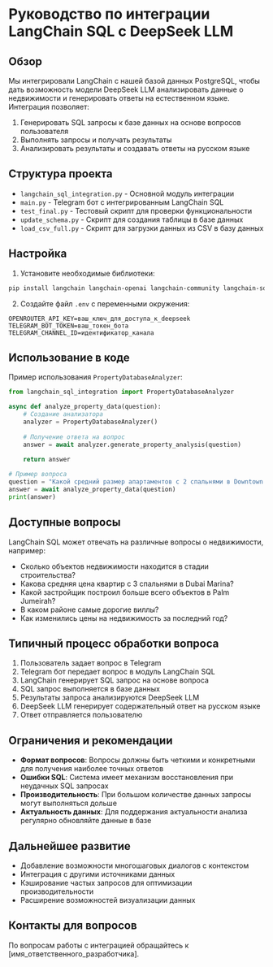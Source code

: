# Руководство по интеграции LangChain SQL с DeepSeek LLM

## Обзор

Мы интегрировали LangChain с нашей базой данных PostgreSQL, чтобы дать возможность модели DeepSeek LLM анализировать данные о недвижимости и генерировать ответы на естественном языке. Интеграция позволяет:

1. Генерировать SQL запросы к базе данных на основе вопросов пользователя
2. Выполнять запросы и получать результаты
3. Анализировать результаты и создавать ответы на русском языке

## Структура проекта

- `langchain_sql_integration.py` - Основной модуль интеграции
- `main.py` - Telegram бот с интегрированным LangChain SQL
- `test_final.py` - Тестовый скрипт для проверки функциональности
- `update_schema.py` - Скрипт для создания таблицы в базе данных
- `load_csv_full.py` - Скрипт для загрузки данных из CSV в базу данных

## Настройка

1. Установите необходимые библиотеки:
```bash
pip install langchain langchain-openai langchain-community langchain-sql python-dotenv psycopg2
```

2. Создайте файл `.env` с переменными окружения:
```
OPENROUTER_API_KEY=ваш_ключ_для_доступа_к_deepseek
TELEGRAM_BOT_TOKEN=ваш_токен_бота
TELEGRAM_CHANNEL_ID=идентификатор_канала
```

## Использование в коде

Пример использования `PropertyDatabaseAnalyzer`:

```python
from langchain_sql_integration import PropertyDatabaseAnalyzer

async def analyze_property_data(question):
    # Создание анализатора
    analyzer = PropertyDatabaseAnalyzer()
    
    # Получение ответа на вопрос
    answer = await analyzer.generate_property_analysis(question)
    
    return answer

# Пример вопроса
question = "Какой средний размер апартаментов с 2 спальнями в Downtown Dubai?"
answer = await analyze_property_data(question)
print(answer)
```

## Доступные вопросы

LangChain SQL может отвечать на различные вопросы о недвижимости, например:

- Сколько объектов недвижимости находится в стадии строительства?
- Какова средняя цена квартир с 3 спальнями в Dubai Marina?
- Какой застройщик построил больше всего объектов в Palm Jumeirah?
- В каком районе самые дорогие виллы?
- Как изменились цены на недвижимость за последний год?

## Типичный процесс обработки вопроса

1. Пользователь задает вопрос в Telegram
2. Telegram бот передает вопрос в модуль LangChain SQL
3. LangChain генерирует SQL запрос на основе вопроса
4. SQL запрос выполняется в базе данных
5. Результаты запроса анализируются DeepSeek LLM
6. DeepSeek LLM генерирует содержательный ответ на русском языке
7. Ответ отправляется пользователю

## Ограничения и рекомендации

- **Формат вопросов**: Вопросы должны быть четкими и конкретными для получения наиболее точных ответов
- **Ошибки SQL**: Система имеет механизм восстановления при неудачных SQL запросах
- **Производительность**: При большом количестве данных запросы могут выполняться дольше
- **Актуальность данных**: Для поддержания актуальности анализа регулярно обновляйте данные в базе

## Дальнейшее развитие

- Добавление возможности многошаговых диалогов с контекстом
- Интеграция с другими источниками данных
- Кэширование частых запросов для оптимизации производительности
- Расширение возможностей визуализации данных

## Контакты для вопросов

По вопросам работы с интеграцией обращайтесь к [имя_ответственного_разработчика]. 